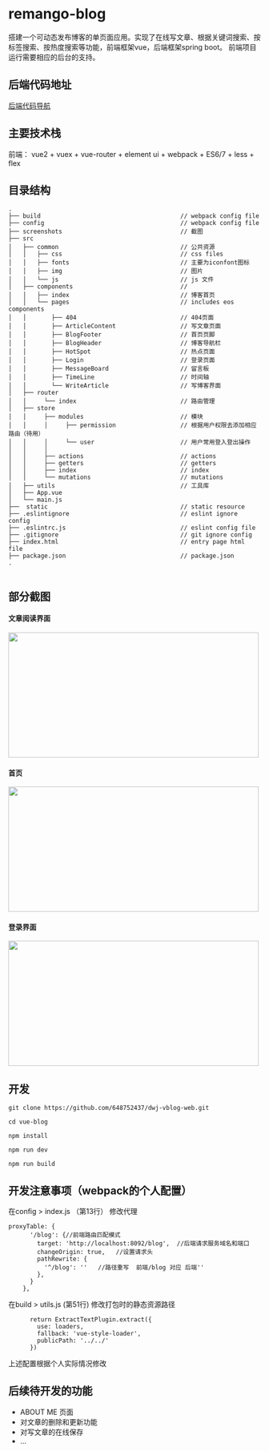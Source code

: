 # remango-blog

搭建一个可动态发布博客的单页面应用。实现了在线写文章、根据关键词搜索、按标签搜索、按热度搜索等功能，前端框架vue，后端框架spring boot。
前端项目运行需要相应的后台的支持。

## 后端代码地址

[后端代码导航](https://github.com/648752437/spring-boot-vblog.git)

## 主要技术栈

前端： vue2 + vuex + vue-router + element ui + webpack + ES6/7 + less + flex

## 目录结构

```
.
├── build                                       // webpack config file
├── config                                      // webpack config file
├── screenshots                                 // 截图
├── src
│   ├── common                                  // 公共资源
│   │   ├── css                                 // css files
│   │   ├── fonts                               // 主要为iconfont图标
│   │   ├── img                                 // 图片
│   │   └── js                                  // js 文件
│   ├── components                              //
│   │   ├── index                               // 博客首页
│   │   └── pages                               // includes eos components
│   │       ├── 404                             // 404页面
│   │       ├── ArticleContent                  // 写文章页面
│   │       ├── BlogFooter                      // 首页页脚
│   │       ├── BlogHeader                      // 博客导航栏
│   │       ├── HotSpot                         // 热点页面
│   │       ├── Login                           // 登录页面
│   │       ├── MessageBoard                    // 留言板
│   │       ├── TimeLine                        // 时间轴
│   │       └── WriteArticle                    // 写博客界面
│   ├── router
│   │     └── index                             // 路由管理
│   ├── store
│   │     ├── modules                           // 模块
│   │     │     ├── permission                  // 根据用户权限去添加相应路由（待用）
│   │     │     └── user                        // 用户常用登入登出操作
│   │     │
│   │     ├── actions                           // actions
│   │     ├── getters                           // getters
│   │     ├── index                             // index
│   │     └── mutations                         // mutations
│   ├── utils                                   // 工具库
│   ├── App.vue
│   └── main.js
├──  static                                     // static resource
├── .eslintignore                               // eslint ignore config
├── .eslintrc.js                                // eslint config file
├── .gitignore                                  // git ignore config
├── index.html                                  // entry page html file
├── package.json                                // package.json
.


```


## 部分截图

#### 文章阅读界面

<img src="https://github.com/REmango/vue-blog/blob/master/screenshot/article.png" width="500" height="250"/>

#### 首页

<img src="https://github.com/REmango/vue-blog/blob/master/screenshot/index.png" width="500" height="250"/>

#### 登录界面

<img src="https://github.com/REmango/vue-blog/blob/master/screenshot/login.png" width="500" height="250"/>



## 开发

```
git clone https://github.com/648752437/dwj-vblog-web.git

cd vue-blog

npm install

npm run dev

npm run build

```

## 开发注意事项（webpack的个人配置）

在config > index.js （第13行） 修改代理

```
proxyTable: {
      '/blog': {//前端路由匹配模式
        target: 'http://localhost:8092/blog',  //后端请求服务域名和端口
        changeOrigin: true,   //设置请求头
        pathRewrite: {
          '^/blog': ''   //路径重写  前端/blog 对应 后端''
        },
      }
    },

```
在build > utils.js (第51行) 修改打包时的静态资源路径

```
      return ExtractTextPlugin.extract({
        use: loaders,
        fallback: 'vue-style-loader',
        publicPath: '../../'
      })
```

上述配置根据个人实际情况修改

## 后续待开发的功能

- ABOUT ME 页面
- 对文章的删除和更新功能
- 对写文章的在线保存
- ...


